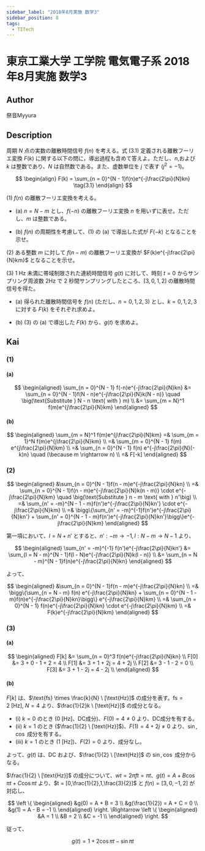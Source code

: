 ```yaml
---
sidebar_label: "2018年8月実施 数学3"
sidebar_position: 8
tags:
  - TITech
---
```

# 東京工業大学 工学院 電気電子系 2018年8月実施 数学3

## **Author**
祭音Myyura

## **Description**
周期 $N$ 点の実数の離散時間信号 $f(n)$ を考える。式 $(3.1)$ 定義される離散フーリエ変換 $F(k)$ に関する以下の問に，導出過程も含めて答えよ。ただし、$n$,および $k$ は整数であり、$N$ は自然数である。また、虚数単位を $j$ で表す $(j^2 = -1)$。

$$
\begin{align}
F(k) = \sum_{n = 0}^{N - 1}f(n)e^{-j\frac{2\pi}{N}kn} \tag{3.1}
\end{align}
$$

(1) $f(n)$ の離散フーリエ変換を考える。

- (a) $n = N - m$ とし、$f(-n)$ の離散フーリエ変換 $n$ を用いずに表せ。ただし、$m$ は整数である。
  
- (b) $f(n)$ の周期性を考慮して、(1) の (a) で導出した式が $F(-k)$ となることを示せ。

(2) ある整数 $m$ に対して $f(n - m)$ の離散フーリエ変換が $F(k)e^{-j\frac{2\pi}{N}km}$ となることを示せ。

(3) $1$ Hz 未満に帯域制限された連続時間信号 $g(t)$ に対して、時刻 $t = 0$ からサンプリング周波数 $2$Hz で $2$ 秒間サンプリングしたところ、$[3,0,1,2]$ の離散時間信号を得た。

- (a) 得られた離散時間信号を $f(n)$ (ただし、$n = 0,1,2,3$) とし、$k = 0,1,2,3$ に対する $F(k)$ をそれぞれ求めよ。
  
- (b) (3) の (a) で導出した $F(k)$ から、$g(t)$ を求めよ。

## **Kai** 
### (1)
#### (a)

$$
\begin{aligned}
\sum_{n = 0}^{N - 1} f(-n)e^{-j\frac{2\pi}{N}kn} &= \sum_{n = 0}^{N - 1}f(N - n)e^{-j\frac{2\pi}{N}k(N - n)} \quad \big(\text{Substitute } N - n \text{ with } m) \\
&= \sum_{m = N}^1 f(m)e^{j\frac{2\pi}{N}km}
\end{aligned}
$$

#### (b)

$$
\begin{aligned}
\sum_{m = N}^1 f(m)e^{j\frac{2\pi}{N}km} =& \sum_{m = 1}^N f(m)e^{j\frac{2\pi}{N}km} \\
=& \sum_{m = 0}^{N - 1} f(m) e^{j\frac{2\pi}{N}km} \\
=& \sum_{n = 0}^{N - 1} f(n) e^{-j\frac{2\pi}{N}(-k)n} \quad (\because m \rightarrow n) \\
=& F[-k]
\end{aligned}
$$

### (2)

$$
\begin{aligned}
&\sum_{n = 0}^{N - 1}f(n - m)e^{-j\frac{2\pi}{N}kn} \\
=& \sum_{n = 0}^{N - 1}f(n - m)e^{-j\frac{2\pi}{N}k(n - m)} \cdot e^{-j\frac{2\pi}{N}km} \quad \big(\text{Substitute } n - m \text{ with } n'\big) \\
=& \sum_{n' = -m}^{N - 1 - m}f(n')e^{-j\frac{2\pi}{N}kn'} \cdot e^{-j\frac{2\pi}{N}km} \\
=& \bigg\{\sum_{n' = -m}^{-1}f(n')e^{-j\frac{2\pi}{N}kn'} + \sum_{n' = 0}^{N - 1 - m}f(n')e^{-j\frac{2\pi}{N}kn'}\bigg\}e^{-j\frac{2\pi}{N}km}
\end{aligned}
$$

第一項において、$l = N + n'$ とすると、$n':-m \rightarrow - 1,l: N - m \rightarrow N - 1$ より、

$$
\begin{aligned}
\sum_{n' = -m}^{-1} f(n')e^{-j\frac{2\pi}{N}kn'} &= \sum_{l = N - m}^{N - 1}f(l - N)e^{-j\frac{2\pi}{N}k(l - n)} \\
&= \sum_{n = N - m}^{N - 1}f(n)e^{-j\frac{2\pi}{N}kn} 
\end{aligned}
$$

よって、

$$
\begin{aligned}
&\sum_{n = 0}^{N - 1}f(n - m)e^{-j\frac{2\pi}{N}kn} \\
=& \bigg\{\sum_{n = N - m} f(n) e^{-j\frac{2\pi}{N}kn} + \sum_{n = 0}^{N - 1 - m}f(n)e^{-j\frac{2\pi}{N}kn}\bigg\} e^{-j\frac{2\pi}{N}km} \\
=& \sum_{n = 0}^{N - 1} f(n)e^{-j\frac{2\pi}{N}kn} \cdot e^{-j\frac{2\pi}{N}km} \\
=& F(k)e^{-j\frac{2\pi}{N}km}
\end{aligned}
$$

### (3)
#### (a)

$$
\begin{aligned}
F[k] &= \sum_{n = 0}^3 f(n)e^{-j\frac{2\pi}{N}kn} \\
F[0] &= 3 + 0 - 1 + 2 = 4 \\
F[1] &= 3 + 1 + 2j = 4 + 2j \\
F[2] &= 3 - 1 - 2 = 0 \\
F[3] &= 3 + 1 - 2j = 4 - 2j \\
\end{aligned}
$$

#### (b)
$F[k]$ は、$\text{fs} \times \frac{k}{N} \ [\text{Hz}]$ の成分を表す。$\text{fs} = 2 \ [\text{Hz}]$, $N = 4$ より、$\frac{1}{2}k \ [\text{Hz}]$ の成分となる。

- (i) $k = 0$ のとき ($0 \ [\text{Hz}]$、DC成分)、$F(0) = 4 \neq 0$ より、DC成分を有する。
- (ii) $k = 1$ のとき ($\frac{1}{2} \ [\text{Hz}]$)、$F(1) = 4 + 2j \neq 0$ より、$\sin,\cos$ 成分を有する。
- (iii) $k = 1$ のとき ($1 \ [\text{Hz}]$)、$F(2) = 0$ より、成分なし。

よって、$g(t)$ は、DC および、$\frac{1}{2} \ [\text{Hz}]$ の $\sin,\cos$ 成分からなる。

$\frac{1}{2} \ [\text{Hz}]$ の成分について、$wt = 2\pi ft = \pi t$、$g(t) = A + B\cos\pi t + C\cos \pi t$ より、$t = [0,\frac{1}{2},1,\frac{3}{2}]$ と $f(n) = [3,0,-1,2]$ が対応し、

$$
\left \{
\begin{aligned}
&g(0) = A + B = 3 \\
&g(\frac{1}{2}) = A + C = 0 \\
&g(1) = A - B = -1 \\
\end{aligned}
\right. \Rightarrow 
\left \{
\begin{aligned}
&A = 1 \\
&B = 2 \\
&C = -1 \\
\end{aligned}
\right.
$$

従って、

$$
g(t) = 1 + 2\cos\pi t - \sin\pi t
$$
